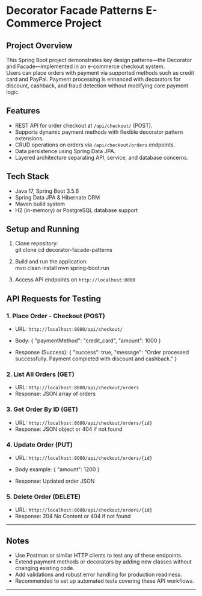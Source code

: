 # Decorator Facade Patterns E-Commerce Project

## Project Overview
This Spring Boot project demonstrates key design patterns—the Decorator and Facade—implemented in an e-commerce checkout system.  
Users can place orders with payment via supported methods such as credit card and PayPal. Payment processing is enhanced with decorators for discount, cashback, and fraud detection without modifying core payment logic.

## Features
- REST API for order checkout at `/api/checkout/` (POST).  
- Supports dynamic payment methods with flexible decorator pattern extensions.  
- CRUD operations on orders via `/api/checkout/orders` endpoints.  
- Data persistence using Spring Data JPA.  
- Layered architecture separating API, service, and database concerns.

## Tech Stack
- Java 17, Spring Boot 3.5.6  
- Spring Data JPA & Hibernate ORM  
- Maven build system  
- H2 (in-memory) or PostgreSQL database support  

## Setup and Running
1. Clone repository:  
git clone <repo-url>
cd decorator-facade-patterns

2. Build and run the application:  
mvn clean install
mvn spring-boot:run

3. Access API endpoints on `http://localhost:8080`

## API Requests for Testing

### 1. Place Order - Checkout (POST)  
- URL: `http://localhost:8080/api/checkout/`  
- Body:
{
"paymentMethod": "credit_card",
"amount": 1000
}

- Response (Success):
{
"success": true,
"message": "Order processed successfully. Payment completed with discount and cashback."
}


### 2. List All Orders (GET)  
- URL: `http://localhost:8080/api/checkout/orders`  
- Response: JSON array of orders

### 3. Get Order By ID (GET)  
- URL: `http://localhost:8080/api/checkout/orders/{id}`  
- Response: JSON object or 404 if not found

### 4. Update Order (PUT)  
- URL: `http://localhost:8080/api/checkout/orders/{id}`  
- Body example:
{
"amount": 1200
}


- Response: Updated order JSON

### 5. Delete Order (DELETE)  
- URL: `http://localhost:8080/api/checkout/orders/{id}`  
- Response: 204 No Content or 404 if not found

---

## Notes
- Use Postman or similar HTTP clients to test any of these endpoints.  
- Extend payment methods or decorators by adding new classes without changing existing code.  
- Add validations and robust error handling for production readiness.  
- Recommended to set up automated tests covering these API workflows.

---
